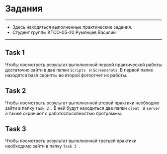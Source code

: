 # Задания
---
+ Здесь находяться выполненные практические задания.
+ Студент группы КТСО-05-20 Румянцев Василий
---
## Task 1
Чтобы посмотреть результат выполненной первой практической работы достаточно зайти в две папки `Scripts ` и `Screenshots`. В первой папке находятся bash скрипты во второй фотоотчет их работы.
## Task 2
Чтобы посмотреть результат выполненной второй практики необходмо зайти в папку `Task 2 `. В ней будут находиться две папки `clent ` и `server `а также скриншот с работоспособностью программы.
## Task 3
Чтобы посмотреть результат выполненной третьей практики необходимо зайти в папку `Task 3 `.